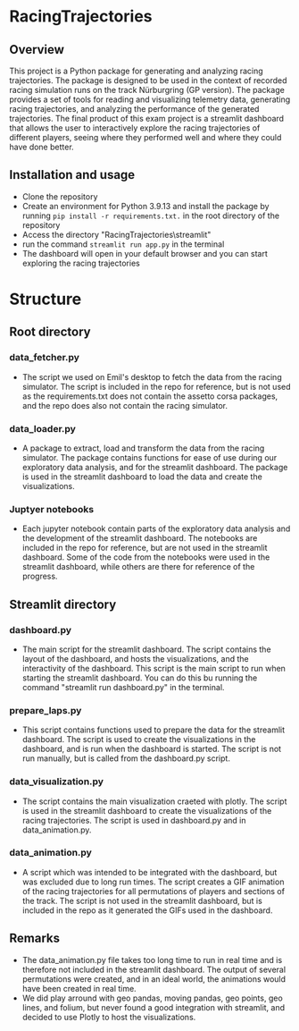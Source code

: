 # RacingTrajectories

## Overview
This project is a Python package for generating and analyzing racing trajectories. The package is designed to be used in the context of recorded racing simulation runs on the track Nürburgring (GP version). The package provides a set of tools for reading and visualizing telemetry data, generating racing trajectories, and analyzing the performance of the generated trajectories. The final product of this exam project is a streamlit dashboard that allows the user to interactively explore the racing trajectories of different players, seeing where they performed well and where they could have done better.


## Installation and usage 
- Clone the repository
- Create an environment for Python 3.9.13 and install the package by running `pip install -r requirements.txt.` in the root directory of the repository
- Access the directory "RacingTrajectories\streamlit"
- run the command `streamlit run app.py` in the terminal
- The dashboard will open in your default browser and you can start exploring the racing trajectories


# Structure

## Root directory

### data_fetcher.py
- The script we used on Emil's desktop to fetch the data from the racing simulator. The script is included in the repo for reference, but is not used as the requirements.txt does not contain the assetto corsa packages, and the repo does also not contain the racing simulator.

### data_loader.py
- A package to extract, load and transform the data from the racing simulator. The package contains functions for ease of use during our exploratory data analysis, and for the streamlit dashboard. The package is used in the streamlit dashboard to load the data and create the visualizations.

### Juptyer notebooks
- Each jupyter notebook contain parts of the exploratory data analysis and the development of the streamlit dashboard. The notebooks are included in the repo for reference, but are not used in the streamlit dashboard. Some of the code from the notebooks were used in the streamlit dashboard, while others are there for reference of the progress.

## Streamlit directory

### dashboard.py
- The main script for the streamlit dashboard. The script contains the layout of the dashboard, and hosts the visualizations, and the interactivity of the dashboard. This script is the main script to run when starting the streamlit dashboard. You can do this bu running the command "streamlit run dashboard.py" in the terminal.

### prepare_laps.py
- This script contains functions used to prepare the data for the streamlit dashboard. The script is used to create the visualizations in the dashboard, and is run when the dashboard is started. The script is not run manually, but is called from the dashboard.py script.

### data_visualization.py
- The script contains the main visualization craeted with plotly. The script is used in the streamlit dashboard to create the visualizations of the racing trajectories. The script is used in dashboard.py and in data_animation.py.

### data_animation.py
- A script which was intended to be integrated with the dashboard, but was excluded due to long run times. The script creates a GIF animation of the racing trajectories for all permutations of players and sections of the track. The script is not used in the streamlit dashboard, but is included in the repo as it generated the GIFs used in the dashboard.


## Remarks
- The data_animation.py file takes too long time to run in real time and is therefore not included in the streamlit dashboard. The output of several permutations were created, and in an ideal world, the animations would have been created in real time.
- We did play arround with geo pandas, moving pandas, geo points, geo lines, and folium, but never found a good integration with streamlit, and decided to use Plotly to host the visualizations. 

